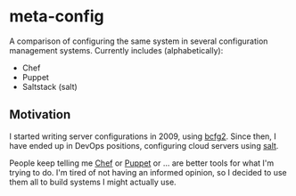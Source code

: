 meta-config
===========

A comparison of configuring the same system in several configuration management systems.
Currently includes (alphabetically):
* Chef
* Puppet
* Saltstack (salt)

Motivation
----------

I started writing server configurations in 2009, using [bcfg2](http://bcfg2.org/).  Since then, I have ended up in DevOps positions, configuring cloud servers using [salt](http://www.saltstack.com/community/).

People keep telling me [Chef](http://www.getchef.com/chef/) or [Puppet](http://puppetlabs.com/puppet/puppet-open-source) or ... are better tools for what I'm trying to do.  I'm tired of not having an informed opinion, so I decided to use them all to build systems I might actually use.

